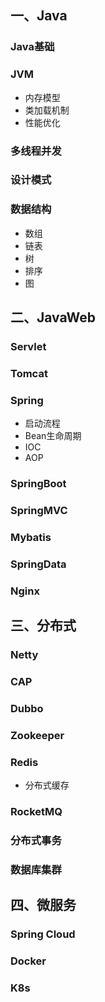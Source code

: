 ## 一、Java

### Java基础

### JVM

- 内存模型
- 类加载机制
- 性能优化

### 多线程并发

### 设计模式

### 数据结构

- 数组
- 链表
- 树
- 排序
- 图



## 二、JavaWeb

### Servlet

### Tomcat

### Spring

- 启动流程
- Bean生命周期
- IOC
- AOP

### SpringBoot

### SpringMVC

### Mybatis

### SpringData

### Nginx



## 三、分布式

### Netty

### CAP 

### Dubbo

### Zookeeper

### Redis

- 分布式缓存

### RocketMQ

### 分布式事务

### 数据库集群



## 四、微服务

### Spring Cloud

### Docker 

### K8s









